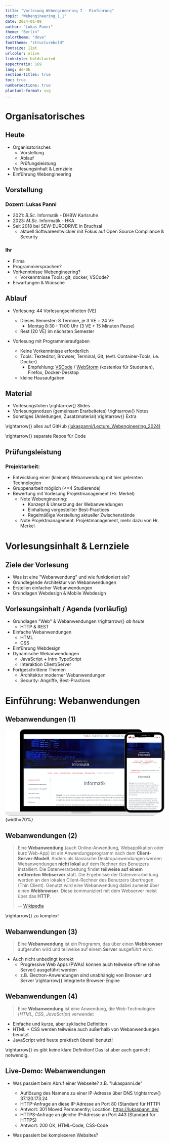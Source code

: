 ```yaml
---
title: "Vorlesung Webengineering I - Einführung"
topic: "Webengineering_1_1"
date: 2024-01-08
author: "Lukas Panni"
theme: "Berlin"
colortheme: "dove"
fonttheme: "structurebold"
fontsize: 12pt
urlcolor: olive
linkstyle: boldslanted
aspectratio: 169
lang: de-DE
section-titles: true
toc: true
numbersections: true
plantuml-format: svg
...
```



# Organisatorisches

## Heute

- Organisatorisches
  - Vorstellung
  - Ablauf
  - Prüfungsleistung
- Vorlesungsinhalt & Lernziele
- Einführung Webengineering


## Vorstellung

### Dozent: Lukas Panni 
- 2021: _B.Sc._ Informatik - DHBW Karlsruhe
- 2023: _M.Sc._ Informatik - HKA
- Seit 2018 bei SEW-EURODRIVE in Bruchsal
    - aktuell Softwareentwickler mit Fokus auf Open Source Compliance & Security


### Ihr
- Firma
- Programmiersprachen?
- Vorkenntnisse Webengineering?
    - Vorkenntnisse Tools: git, docker, VSCode?
- Erwartungen & Wünsche


## Ablauf

- Vorlesung: 44 Vorlesungseinheiten (VE)
  - Dieses Semester: 8 Termine, je 3 VE = 24 VE
    - Montag 8:30 - 11:00 Uhr (3 VE + 15 Minuten Pause)
  - Rest (20 VE) im nächsten Semester

- Vorlesung mit Programmieraufgaben
  - Keine Vorkenntnisse erforderlich
  - Tools: Texteditor, Browser, Terminal, Git, (evtl. Container-Tools, i.e. Docker)
    - Empfehlung: [VSCode](https://code.visualstudio.com/) / [WebStorm](https://www.jetbrains.com/de-de/webstorm/) (kostenlos für Studenten), Firefox, Docker-Desktop
  - kleine Hausaufgaben

## Material

- Vorlesungsfolien \rightarrow{} Slides 
- Vorlesungsnotizen (gemeinsam Erarbeitetes) \rightarrow{}  Notes
- Sonstiges (Anleitungen, Zusatzmaterial) \rightarrow{} Extra


\rightarrow{}  alles auf GitHub [(lukaspanni/Lecture_Webengineering_2024)](https://github.com/lukaspanni/Lecture_Webengineering_2024)

\rightarrow{}  separate Repos für Code 


## Prüfungsleistung

### Projektarbeit:

- Entwicklung einer (kleinen) Webanwendung mit hier gelernten Technologien
- Gruppenarbeit möglich (<=4 Studierende)
- Bewertung mit Vorlesung Projektmanagement (Hr. Merkel)
  - Note Webengineering: 
    - Konzept & Umsetzung der Webanwendungen
    - Einhaltung vorgestellter Best-Practices
    - Regelmäßige Vorstellung aktueller Zwischenstände
  - Note Projektmanagement: Projektmanagement, mehr dazu von Hr. Merkel


# Vorlesungsinhalt & Lernziele

## Ziele der Vorlesung
- Was ist eine "Webanwendung" und wie funktioniert sie?
- Grundlegende Architektur von Webanwendungen
- Erstellen einfacher Webanwendungen
- Grundlagen Webdesign & Mobile Webdesign


## Vorlesungsinhalt / Agenda (vorläufig)

- Grundlagen "Web" & Webanwendungen \rightarrow{} _ab heute_
  - HTTP & REST
- Einfache Webanwendungen
  - HTML
  - CSS
- Einführung Webdesign
- Dynamische Webanwendungen
  - JavaScript + Intro TypeScript
  - Interaktion Client/Server
- Fortgeschrittene Themen
  - Architektur moderner Webanwendungen
  - Security: Angriffe, Best-Practices


# Einführung: Webanwendungen

## Webanwendungen (1)

![](./media/Example_Webapplications.png){width=70%}


## Webanwendungen (2)

> Eine **Webanwendung** (auch Online-Anwendung, Webapplikation oder kurz Web-App) ist ein Anwendungsprogramm nach dem **Client-Server-Modell**. Anders als klassische Desktopanwendungen werden Webanwendungen **nicht lokal** auf dem Rechner des Benutzers installiert. Die Datenverarbeitung findet **teilweise auf einem entfernten Webserver** statt. Die Ergebnisse der Datenverarbeitung werden an den lokalen Client-Rechner des Benutzers übertragen (Thin Client). Genutzt wird eine Webanwendung dabei zumeist über einen **Webbrowser**. Diese kommuniziert mit dem Webserver meist über das **HTTP**.
>
> -- [Wikipedia](https://de.wikipedia.org/wiki/Webanwendung)

\rightarrow{} zu komplex!  

## Webanwendungen (3)

> Eine **Webanwendung** ist ein Programm, das über einen **Webbrowser** aufgerufen wird und teilweise auf einem **Server** ausgeführt wird.

- Auch nicht unbedingt korrekt 
  - Progressive Web Apps (PWAs) können auch teilweise offline (ohne Server) ausgeführt werden
  - z.B. Electron-Anwendungen sind unabhängig von Browser und Server \rightarrow{} integrierte Browser-Engine

## Webanwendungen (4)

> Eine **Webanwendung** ist eine Anwendung, die Web-Technologien (_HTML_, _CSS_, _JavaScript_) verwendet

- Einfache und kurze, aber zyklische Definition
- HTML + CSS werden teilweise auch außerhalb von Webanwendungen benutzt 
- JavaScript wird heute praktisch überall benutzt!


\rightarrow{} es gibt keine klare Definition! Das ist aber auch garnicht notwendig.



## Live-Demo: Webanwendungen

- Was passiert beim Abruf einer Webseite? z.B. "lukaspanni.de"
  - Auflösung des Namens zu einer IP-Adresse über DNS \rightarrow{} 37.120.173.24
  - HTTP-Anfrage an diese IP-Adresse an Port 80 (Standard für HTTP)
  - Antwort: 301 Moved Permanently; Location: https://lukaspanni.de/
  - HTTPS-Anfrage an gleiche IP-Adresse an Port 443 (Standard für HTTPS)
  - Antwort: 200 OK, HTML-Code, CSS-Code

- Was passiert bei komplexeren Websites?


